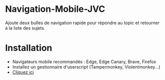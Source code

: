 # Navigation-Mobile-JVC
Ajoute deux bulles de navigation rapide pour répondre au topic et retourner à la liste des sujets.

# Installation

- Navigateurs mobile recommandés : Edge, Edge Canary, Brave, Firefox
- Installez un gestionnaire d'userscript (Tampermonkey, Violentmonkey...)
- [Cliquez ici](https://github.com/moyaona/Navigation-Mobile-JVC/raw/refs/heads/main/Navigation%20Mobile%20JVC.user.js)
